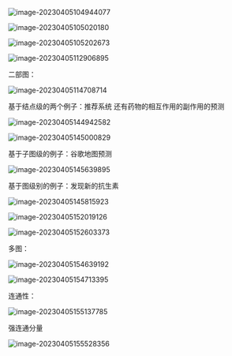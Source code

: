 ![image-20230405104944077](C:/Users/Administrator/AppData/Roaming/Typora/typora-user-images/image-20230405104944077.png)

![image-20230405105020180](C:/Users/Administrator/AppData/Roaming/Typora/typora-user-images/image-20230405105020180.png)

![image-20230405105202673](C:/Users/Administrator/AppData/Roaming/Typora/typora-user-images/image-20230405105202673.png)

![image-20230405112906895](C:/Users/Administrator/AppData/Roaming/Typora/typora-user-images/image-20230405112906895.png)

二部图：

![image-20230405114708714](C:/Users/Administrator/AppData/Roaming/Typora/typora-user-images/image-20230405114708714.png)

基于结点级的两个例子：推荐系统 还有药物的相互作用的副作用的预测

![image-20230405144942582](C:/Users/Administrator/AppData/Roaming/Typora/typora-user-images/image-20230405144942582.png)

![image-20230405145000829](C:/Users/Administrator/AppData/Roaming/Typora/typora-user-images/image-20230405145000829.png)

基于子图级的例子：谷歌地图预测

![image-20230405145639895](C:/Users/Administrator/AppData/Roaming/Typora/typora-user-images/image-20230405145639895.png)

基于图级别的例子：发现新的抗生素

![image-20230405145815923](C:/Users/Administrator/AppData/Roaming/Typora/typora-user-images/image-20230405145815923.png)

![image-20230405152019126](C:/Users/Administrator/AppData/Roaming/Typora/typora-user-images/image-20230405152019126.png)

![image-20230405152603373](C:/Users/Administrator/AppData/Roaming/Typora/typora-user-images/image-20230405152603373.png)

多图：

![image-20230405154639192](C:/Users/Administrator/AppData/Roaming/Typora/typora-user-images/image-20230405154639192.png)

![image-20230405154713395](C:/Users/Administrator/AppData/Roaming/Typora/typora-user-images/image-20230405154713395.png)

连通性：

![image-20230405155137785](C:/Users/Administrator/AppData/Roaming/Typora/typora-user-images/image-20230405155137785.png)

强连通分量

![image-20230405155528356](C:/Users/Administrator/AppData/Roaming/Typora/typora-user-images/image-20230405155528356.png)
